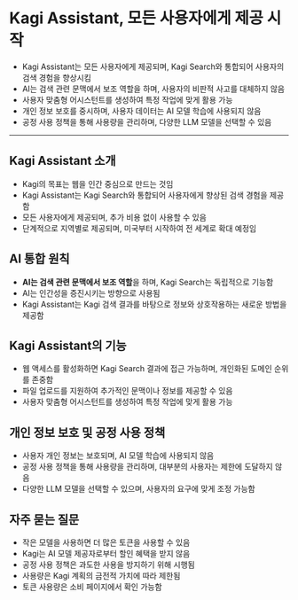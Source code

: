 # Kagi Assistant, 모든 사용자에게 제공 시작


* Kagi Assistant는 모든 사용자에게 제공되며, Kagi Search와 통합되어 사용자의 검색 경험을 향상시킴
* AI는 검색 관련 문맥에서 보조 역할을 하며, 사용자의 비판적 사고를 대체하지 않음
* 사용자 맞춤형 어시스턴트를 생성하여 특정 작업에 맞게 활용 가능
* 개인 정보 보호를 중시하며, 사용자 데이터는 AI 모델 학습에 사용되지 않음
* 공정 사용 정책을 통해 사용량을 관리하며, 다양한 LLM 모델을 선택할 수 있음

---

Kagi Assistant 소개
-----------------

* Kagi의 목표는 웹을 인간 중심으로 만드는 것임
* Kagi Assistant는 Kagi Search와 통합되어 사용자에게 향상된 검색 경험을 제공함
* 모든 사용자에게 제공되며, 추가 비용 없이 사용할 수 있음
* 단계적으로 지역별로 제공되며, 미국부터 시작하여 전 세계로 확대 예정임

AI 통합 원칙
--------

* **AI는 검색 관련 문맥에서 보조 역할**을 하며, Kagi Search는 독립적으로 기능함
* AI는 인간성을 증진시키는 방향으로 사용됨
* Kagi Assistant는 Kagi 검색 결과를 바탕으로 정보와 상호작용하는 새로운 방법을 제공함

Kagi Assistant의 기능
------------------

* 웹 액세스를 활성화하면 Kagi Search 결과에 접근 가능하며, 개인화된 도메인 순위를 존중함
* 파일 업로드를 지원하여 추가적인 문맥이나 정보를 제공할 수 있음
* 사용자 맞춤형 어시스턴트를 생성하여 특정 작업에 맞게 활용 가능

개인 정보 보호 및 공정 사용 정책
-------------------

* 사용자 개인 정보는 보호되며, AI 모델 학습에 사용되지 않음
* 공정 사용 정책을 통해 사용량을 관리하며, 대부분의 사용자는 제한에 도달하지 않음
* 다양한 LLM 모델을 선택할 수 있으며, 사용자의 요구에 맞게 조정 가능함

자주 묻는 질문
--------

* 작은 모델을 사용하면 더 많은 토큰을 사용할 수 있음
* Kagi는 AI 모델 제공자로부터 할인 혜택을 받지 않음
* 공정 사용 정책은 과도한 사용을 방지하기 위해 시행됨
* 사용량은 Kagi 계획의 금전적 가치에 따라 제한됨
* 토큰 사용량은 소비 페이지에서 확인 가능함
